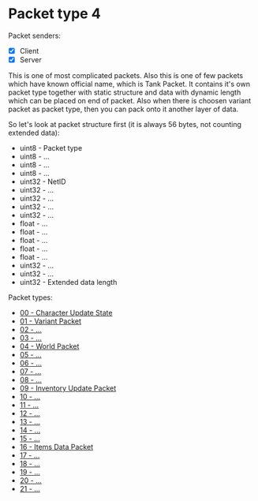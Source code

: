 # Packet type 4

Packet senders:
- [x] Client
- [x] Server

This is one of most complicated packets. Also this is one of few packets which have known official name, which is Tank Packet. It contains it's own packet type together with static structure and data with dynamic length which can be placed on end of packet. Also when there is choosen variant packet as packet type, then you can pack onto it another layer of data.

So let's look at packet structure first (it is always 56 bytes, not counting extended data):
- uint8 - Packet type
- uint8 - ...
- uint8 - ...
- uint8 - ...
- uint32 - NetID
- uint32 - ...
- uint32 - ...
- uint32 - ...
- uint32 - ...
- float - ...
- float - ...
- float - ...
- float - ...
- float - ...
- uint32 - ...
- uint32 - ...
- uint32 - Extended data length




Packet types:
- [00 - Character Update State](Tanks/type00.md)
- [01 - Variant Packet](Tanis/type01.md)
- [02 - ...](Tanks/type02.md)
- [03 - ...](Tanks/type03.md)
- [04 - World Packet](Tanks/type04.md)
- [05 - ...](Tanks/type05.md)
- [06 - ...](Tanks/type06.md)
- [07 - ...](Tanks/type07.md)
- [08 - ...](Tanks/type08.md)
- [09 - Inventory Update Packet](Tanks/type09.md)
- [10 - ...](Tanks/type10.md)
- [11 - ...](Tanks/type11.md)
- [12 - ...](Tanks/type12.md)
- [13 - ...](Tanks/type13.md)
- [14 - ...](Tanks/type14.md)
- [15 - ...](Tanks/type15.md)
- [16 - Items Data Packet](Tanks/type16.md)
- [17 - ...](Tanks/type17.md)
- [18 - ...](Tanks/type18.md)
- [19 - ...](Tanks/type19.md)
- [20 - ...](Tanks/type20.md)
- [21 - ...](Tanks/type21.md)
